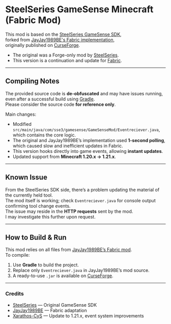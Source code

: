 # SteelSeries GameSense Minecraft (Fabric Mod)

This mod is based on the [SteelSeries GameSense SDK](https://github.com/SteelSeries/gamesense-sdk),  
forked from [JayJay1989BE's Fabric implementation](https://github.com/nevoka-be/gamesense-sdk),  
originally published on [CurseForge](https://www.curseforge.com/minecraft/mc-mods/steelseries-gamesense-fabric).

- The original was a Forge-only mod by [SteelSeries](https://github.com/SteelSeries).  
- This version is a continuation and update for [Fabric](https://github.com/FabricMC).

---

## Compiling Notes

The provided source code is **de-obfuscated** and may have issues running,  
even after a successful build using [Gradle](https://github.com/gradle/gradle).  
Please consider the source code **for reference only**.

Main changes:
- Modified `src/main/java/com/sse3/gamesense/GameSenseMod/Eventreciever.java`, which contains the core logic.
- The original and JayJay1989BE’s implementation used **1-second polling**, which caused slow and inefficient updates in Fabric.
- This version hooks directly into game events, allowing **instant updates**.
- Updated support from **Minecraft 1.20.x → 1.21.x**.

---

## Known Issue

From the SteelSeries SDK side, there’s a problem updating the material of the currently held tool.  
The mod itself is working; check `Eventreciever.java` for console output confirming tool change events.  
The issue may reside in the **HTTP requests** sent by the mod.  
I may investigate this further upon request.

---

## How to Build & Run

This mod relies on all files from [JayJay1989BE’s Fabric mod](https://www.curseforge.com/minecraft/mc-mods/steelseries-gamesense-fabric).  
To compile:
1. Use **Gradle** to build the project.  
2. Replace only `Eventreciever.java` in JayJay1989BE’s mod source.  
3. A ready-to-use `.jar` is available on [CurseForge](https://www.curseforge.com/minecraft/mc-mods/steelseries-gamesense-mod-fabric-fork).

---

### Credits
- [SteelSeries](https://github.com/SteelSeries) — Original GameSense SDK  
- [JayJay1989BE](https://github.com/nevoka-be) — Fabric adaptation  
- [Xarathos-CyS](https://github.com/Xarathos-CyS) — Update to 1.21.x, event system improvements
